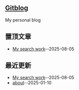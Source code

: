 ## [Gitblog](https://goabout2.github.io/gitblog/)
My personal blog

## 置顶文章
- [My search work](https://github.com/goabout2/gitblog/issues/10)--2025-08-05
## 最近更新
- [My search work](https://github.com/goabout2/gitblog/issues/10)--2025-08-05
- [about](https://github.com/goabout2/gitblog/issues/6)--2025-01-10
